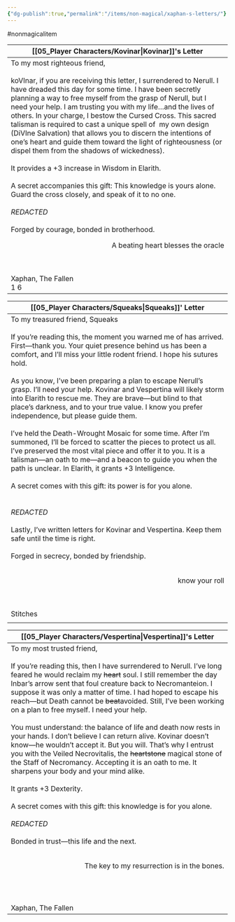 ```yaml
---
{"dg-publish":true,"permalink":"/items/non-magical/xaphan-s-letters/"}
---
```



#nonmagicalitem

| [[05_Player Characters/Kovinar\|Kovinar]]'s Letter                                                                                                                                                                                                                                                                                                                                                                                                                                                                                                                                                                                                                                                                                                                                                                                                                                                                                                                                                                                                                                                                                                                                                                                                                                                                                                                                                                                                                                                                                                                                                                                                         |
| -------------------------------------------------------------------------------------------------------------------------------------------------------------------------------------------------------------------------------------------------------------------------------------------------------------------------------------------------------------------------------------------------------------------------------------------------------------------------------------------------------------------------------------------------------------------------------------------------------------------------------------------------------------------------------------------------------------------------------------------------------------------------------------------------------------------------------------------------------------------------------------------------------------------------------------------------------------------------------------------------------------------------------------------------------------------------------------------------------------------------------------------------------------------------------------------------------------------------------------------------------------------------------------------------------------------------------------------------------------------------------------------------------------------------------------------------------------------------------------------------------------------------------------------------------------------------------------------------------------------------------------------- |
| To my most righteous friend, <br><br>koVInar, if you are receiving this letter, I surrendered to Nerull. I have dreaded this day for some time. I have been secretly planning a way to free myself from the grasp of Nerull, but I need your help. I am trusting you with my life…and the lives of others. In your charge, I bestow the Cursed Cross. This sacred talisman is required to cast a unique spell of  my own design (DiVIne Salvation) that allows you to discern the intentions of one’s heart and guide them toward the light of righteousness (or dispel them from the shadows of wickedness). <br><br>It provides a +3 increase in Wisdom in Elarith.<br><br>A secret accompanies this gift: This knowledge is yours alone. Guard the cross closely, and speak of it to no one. <br> <br>*REDACTED*                  <br><br>Forged by courage, bonded in brotherhood.<br><p align="right">A beating heart blesses the oracle</p><br>  <br>Xaphan, The Fallen<br>1        6 |

| [[05_Player Characters/Squeaks\|Squeaks]]' Letter                                                                                                                                                                                                                                                                                                                                                                                                                                                                                                                                                                                                                                                                                                                                                                                                                                                                                                                                                                                                                                                                                                                                                                                                                                                                                                                                                                                                                                                                      |
| ---------------------------------------------------------------------------------------------------------------------------------------------------------------------------------------------------------------------------------------------------------------------------------------------------------------------------------------------------------------------------------------------------------------------------------------------------------------------------------------------------------------------------------------------------------------------------------------------------------------------------------------------------------------------------------------------------------------------------------------------------------------------------------------------------------------------------------------------------------------------------------------------------------------------------------------------------------------------------------------------------------------------------------------------------------------------------------------------------------------------------------------------------------------------------------------------------------------------------------------------------------------------------------------------------------------------------------------------------------------------------------------------------------------------------------------------------------------------------------------------------------- |
| To my treasured friend, Squeaks<br><br>If you’re reading this, the moment you warned me of has arrived. First—thank you. Your quiet presence behind us has been a comfort, and I’ll miss your little rodent friend. I hope his sutures hold.<br><br>As you know, I’ve been preparing a plan to escape Nerull’s grasp. I’ll need your help. Kovinar and Vespertina will likely storm into Elarith to rescue me. They are brave—but blind to that place’s darkness, and to your true value. I know you prefer independence, but please guide them. <br><br>I’ve held the Death-Wrought Mosaic for some time. After I’m summoned, I’ll be forced to scatter the pieces to protect us all. I’ve preserved the most vital piece and offer it to you. It is a talisman—an oath to me—and a beacon to guide you when the path is unclear. In Elarith, it grants +3 Intelligence.<br><br>A secret comes with this gift: its power is for you alone. <br><br><br>*REDACTED*     <br><br>Lastly, I’ve written letters for Kovinar and Vespertina. Keep them safe until the time is right.<br><br>Forged in secrecy, bonded by friendship.  <br>  <br><p align="right">  know your roll</p><br><br>Stitches |
|                                                                                                                                                                                                                                                                                                                                                                                                                                                                                                                                                                                                                                                                                                                                                                                                                                                                                                                                                                                                                                                                                                                                                                                                                                                                                                                                                                                                                                                                                                            |

| [[05_Player Characters/Vespertina\|Vespertina]]'s Letter                                                                                                                                                                                                                                                                                                                                                                                                                                                                                                                                                                                                                                                                                                                                                                                                                                                                                                                                                                                                                                                                                                                                                                                                                                                                                                                                                                                                                                                                                           |
| ----------------------------------------------------------------------------------------------------------------------------------------------------------------------------------------------------------------------------------------------------------------------------------------------------------------------------------------------------------------------------------------------------------------------------------------------------------------------------------------------------------------------------------------------------------------------------------------------------------------------------------------------------------------------------------------------------------------------------------------------------------------------------------------------------------------------------------------------------------------------------------------------------------------------------------------------------------------------------------------------------------------------------------------------------------------------------------------------------------------------------------------------------------------------------------------------------------------------------------------------------------------------------------------------------------------------------------------------------------------------------------------------------------------------------------------------------------------------------------------------------------------- |
| To my most trusted friend,<br><br>If you’re reading this, then I have surrendered to Nerull. I’ve long feared he would reclaim my ~~heart~~ soul. I still remember the day Inbar’s arrow sent that foul creature back to Necromanteion. I suppose it was only a matter of time. I had hoped to escape his reach—but Death cannot be ~~beat~~avoided. Still, I’ve been working on a plan to free myself. I need your help.<br><br>You must understand: the balance of life and death now rests in your hands. I don’t believe I can return alive. Kovinar doesn’t know—he wouldn’t accept it. But you will. That’s why I entrust you with the Veiled Necrovitalis, the ~~heartstone~~ magical stone of the Staff of Necromancy. Accepting it is an oath to me. It sharpens your body and your mind alike.<br><br>It grants +3 Dexterity.<br><br>A secret comes with this gift: this knowledge is for you alone.  <br><br>*REDACTED*     <br><br>Bonded in trust—this life and the next.<br><br><p align="right">The key to my resurrection is in the bones.</p><br><br>  <br>Xaphan, The Fallen |
